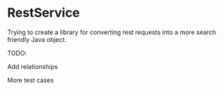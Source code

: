 # RestService
Trying to create a library for converting rest requests into a more search friendly Java object.

TODO:

  Add relationships
  
  More test cases
